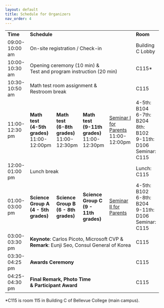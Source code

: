 ```yaml
---
layout: default
title: Schedule for Organizers
nav_order: 4
---
```


<table>
  <tr>
    <td><b>Time</b></td>
    <td colspan="4"><b>Schedule</b></td>
    <td><b>Room</b></td>
  </tr>
  <tr>
    <td>09:00-10:00 am</td>
    <td colspan="4">On-site registration / Check-in</td>
    <td>Building C Lobby</td>
  </tr>
  <tr>
    <td>10:00-10:30 am</td>
    <td colspan="4">Opening ceremony (10 min) & <br> Test and program instruction (20 min)</td>
    <td>C115*</td>
  </tr>
  <tr>
    <td>10:30-10:50 am</td>
    <td colspan="4">Math test room assignment & <br> Restroom break</td>
    <td>C115</td>
  </tr>
  <tr>
    <td>11:00-12:30 pm</td>
    <td><b>Math test</b><br><b>(4-5th grades)</b><br>11:00-12:00pm</td>
    <td><b>Math test</b><br><b>(6-8th grades)</b><br>11:00-12:30pm</td>
    <td><b>Math test</b><br><b>(9-11th grades)</b><br>11:00-12:30pm</td>
    <td>
      <a href="../seminar-1">Seminar I for Parents</a>
      <br>
      11:00-12:00pm
    </td>
    <td>4-5th: B104 <br>6-7th: B204 <br> 8th: B102 <br>9-11th: D106 <br>Seminar: C115</td>
  </tr>
  <tr>
    <td>12:00-01:00 pm</td>
    <td colspan="4">Lunch break</td>
    <td>Lunch: C115</td>
  </tr>
  <tr>
    <td>01:00-03:00 pm</td>
    <td><b>Science Group A</b><br><b>(4 - 5th grades)</b></td>
    <td><b>Science Group B</b><br><b>(6 - 8th grades)</b></td>
    <td><b>Science Group C</b><br><b>(9 - 11th grades)</b></td>
    <td>
      <a href="../seminar-2">Seminar II for Parents</a>
    </td>
    <td>4-5th: B102 <br>6-8th: B204 <br>9-11th: D106 <br>Seminar: C115</td>
  </tr>
  <tr>
    <td>03:00-03:30 pm</td>
    <td colspan="4"><b>Keynote</b>: Carlos Picoto, Microsoft CVP &<br><b>Remark</b>: Eunji Seo, Consul General of Korea</td>
    <td>C115</td>
  </tr>
  <tr>
    <td>03:30-04:25 pm</td>
    <td colspan="4"><b>Awards Ceremony</b></td>
    <td>C115</td>
  </tr>
  <tr>
    <td>04:25-04:30 pm</td>
    <td colspan="4"><b>Final Remark, Photo Time</b><br><b>& Participant Award</b></td>
    <td>C115</td>
  </tr>
</table>

<p>*C115 is room 115 in Building C of Bellevue College (main campus).</p>